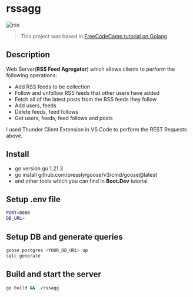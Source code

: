 # rssagg

![rss](https://github.com/user-attachments/assets/e9ea0b7f-d586-4b42-a919-94081fa375fd)

> This project was based in [FreeCodeCamp tutorial on Golang](https://www.youtube.com/watch?v=un6ZyFkqFKo)

Description
-

Web Server(**RSS Feed Agregator**) which allows clients to perform the following operations:
-  Add RSS feeds to be collection
-  Follow and unfollow RSS feeds that other users have added
-  Fetch all of the latest posts from the RSS feeds they follow
-  Add users, feeds
-  Delete feeds, feed follows
-  Get users, feeds, feed follows and posts

I used Thunder Client Extension in VS Code to perform the REST Requests above.

Install
-

-  go version go 1.21.3
-  go install github.com/pressly/goose/v3/cmd/goose@latest
-  and other tools which you can find in **Boot.Dev** tutorial


Setup .env file
-

```bash
PORT=8080
DB_URL=
```
Setup DB and generate queries
-

```bash
goose postgres <YOUR_DB_URL> up
sqlc generate
```

Build and start the server
-

```bash
go build && ./rssagg
```
